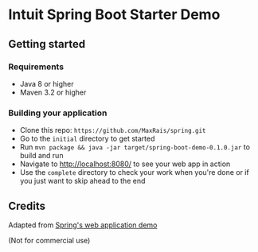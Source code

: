 # Intuit Spring Boot Starter Demo

## Getting started
### Requirements
* Java 8 or higher
* Maven 3.2 or higher
### Building your application
* Clone this repo: `https://github.com/MaxRais/spring.git`
* Go to the `initial` directory to get started
* Run `mvn package && java -jar target/spring-boot-demo-0.1.0.jar` to build and run
* Navigate to <http://localhost:8080/> to see your web app in action
* Use the `complete` directory to check your work when you're done or if you just want to skip ahead to the end

## Credits
Adapted from [Spring's web application demo](https://github.com/spring-guides/gs-spring-boot)

(Not for commercial use)